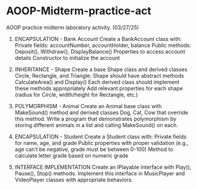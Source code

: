 # AOOP-Midterm-practice-act
AOOP practice midterm laboratory activity. (03/27/25)


1. ENCAPSULATION - Bank Account
Create a BankAccount class with:
Private fields: accountNumber, accountHolder, balance
Public methods: Deposit(), Withdraw(), DisplayBalance()
Properties to access account details
Constructor to initialize the account

2. INHERITANCE - Shape
Create a base Shape class and derived classes Circle, Rectangle, and Triangle:
Shape should have abstract methods CalculateArea() and Display()
Each derived class should implement these methods appropriately
Add relevant properties for each shape (radius for Circle, width/height for Rectangle, etc.)

3. POLYMORPHISM - Animal
Create an Animal base class with MakeSound() method and derived classes Dog, Cat, Cow that override this method. Write a program that demonstrates polymorphism by storing different animals in a list and calling MakeSound() on each.

4. ENCAPSULATION - Student
Create a Student class with:
Private fields for name, age, and grade
Public properties with proper validation (e.g., age can’t be negative, grade must be between 0-100)
Method to calculate letter grade based on numeric grade

5. INTERFACE IMPLEMENTATION
Create an IPlayable interface with Play(), Pause(), Stop() methods. Implement this interface in MusicPlayer and VideoPlayer classes with appropriate behaviors.
